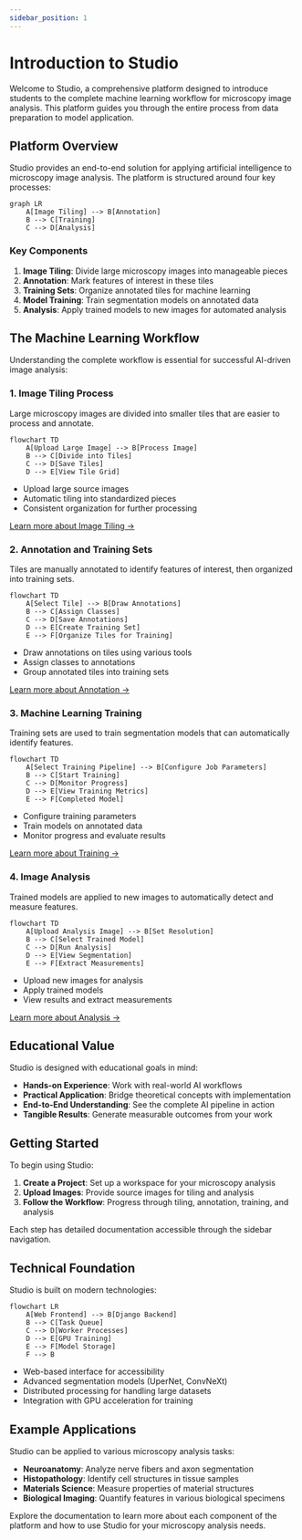 ```yaml
---
sidebar_position: 1
---
```


# Introduction to Studio

Welcome to Studio, a comprehensive platform designed to introduce students to the complete machine learning workflow for microscopy image analysis. This platform guides you through the entire process from data preparation to model application.

## Platform Overview

Studio provides an end-to-end solution for applying artificial intelligence to microscopy image analysis. The platform is structured around four key processes:

```mermaid
graph LR
    A[Image Tiling] --> B[Annotation]
    B --> C[Training]
    C --> D[Analysis]
```

### Key Components

1. **Image Tiling**: Divide large microscopy images into manageable pieces
2. **Annotation**: Mark features of interest in these tiles
3. **Training Sets**: Organize annotated tiles for machine learning
4. **Model Training**: Train segmentation models on annotated data
5. **Analysis**: Apply trained models to new images for automated analysis

## The Machine Learning Workflow

Understanding the complete workflow is essential for successful AI-driven image analysis:

### 1. Image Tiling Process

Large microscopy images are divided into smaller tiles that are easier to process and annotate.

```mermaid
flowchart TD
    A[Upload Large Image] --> B[Process Image]
    B --> C[Divide into Tiles]
    C --> D[Save Tiles]
    D --> E[View Tile Grid]
```

- Upload large source images
- Automatic tiling into standardized pieces
- Consistent organization for further processing

[Learn more about Image Tiling →](Processes/tiling)

### 2. Annotation and Training Sets

Tiles are manually annotated to identify features of interest, then organized into training sets.

```mermaid
flowchart TD
    A[Select Tile] --> B[Draw Annotations]
    B --> C[Assign Classes]
    C --> D[Save Annotations]
    D --> E[Create Training Set]
    E --> F[Organize Tiles for Training]
```

- Draw annotations on tiles using various tools
- Assign classes to annotations
- Group annotated tiles into training sets

[Learn more about Annotation →](Processes/annotation)

### 3. Machine Learning Training

Training sets are used to train segmentation models that can automatically identify features.

```mermaid
flowchart TD
    A[Select Training Pipeline] --> B[Configure Job Parameters]
    B --> C[Start Training]
    C --> D[Monitor Progress]
    D --> E[View Training Metrics]
    E --> F[Completed Model]
```

- Configure training parameters
- Train models on annotated data
- Monitor progress and evaluate results

[Learn more about Training →](Processes/training)

### 4. Image Analysis

Trained models are applied to new images to automatically detect and measure features.

```mermaid
flowchart TD
    A[Upload Analysis Image] --> B[Set Resolution]
    B --> C[Select Trained Model]
    C --> D[Run Analysis]
    D --> E[View Segmentation]
    E --> F[Extract Measurements]
```

- Upload new images for analysis
- Apply trained models
- View results and extract measurements

[Learn more about Analysis →](Processes/analysis)

## Educational Value

Studio is designed with educational goals in mind:

- **Hands-on Experience**: Work with real-world AI workflows
- **Practical Application**: Bridge theoretical concepts with implementation
- **End-to-End Understanding**: See the complete AI pipeline in action
- **Tangible Results**: Generate measurable outcomes from your work

## Getting Started

To begin using Studio:

1. **Create a Project**: Set up a workspace for your microscopy analysis
2. **Upload Images**: Provide source images for tiling and analysis
3. **Follow the Workflow**: Progress through tiling, annotation, training, and analysis

Each step has detailed documentation accessible through the sidebar navigation.

## Technical Foundation

Studio is built on modern technologies:

```mermaid
flowchart LR
    A[Web Frontend] --> B[Django Backend]
    B --> C[Task Queue]
    C --> D[Worker Processes]
    D --> E[GPU Training]
    E --> F[Model Storage]
    F --> B
```

- Web-based interface for accessibility
- Advanced segmentation models (UperNet, ConvNeXt)
- Distributed processing for handling large datasets
- Integration with GPU acceleration for training

## Example Applications

Studio can be applied to various microscopy analysis tasks:

- **Neuroanatomy**: Analyze nerve fibers and axon segmentation
- **Histopathology**: Identify cell structures in tissue samples
- **Materials Science**: Measure properties of material structures
- **Biological Imaging**: Quantify features in various biological specimens

Explore the documentation to learn more about each component of the platform and how to use Studio for your microscopy analysis needs.

